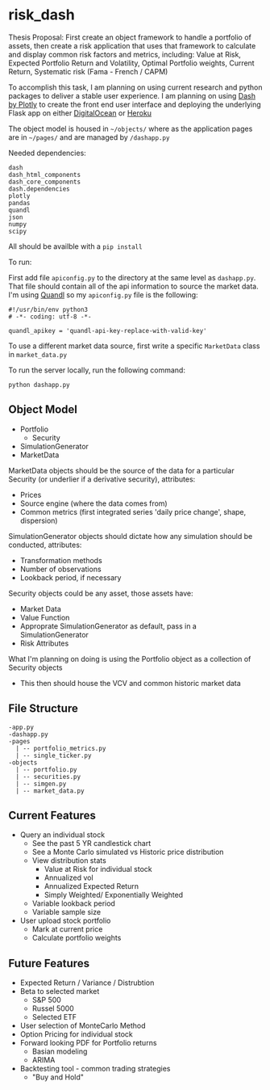 # risk_dash

Thesis Proposal: First create an object framework to handle a portfolio of assets, then create a risk application that uses that framework to calculate and display common risk factors and metrics, including: Value at Risk, Expected Portfolio Return and Volatility, Optimal Portfolio weights, Current Return, Systematic risk (Fama - French / CAPM)

To accomplish this task, I am planning on using current research and python packages to deliver a stable user experience. I am planning on using [Dash by Plotly](https://plot.ly/dash/) to create the front end user interface and deploying the underlying Flask app on either [DigitalOcean](https://www.digitalocean.com/) or [Heroku](https://www.heroku.com/)

The object model is housed in `~/objects/` where as the application pages are in `~/pages/` and are managed by `/dashapp.py`

Needed dependencies:

```
dash
dash_html_components
dash_core_components
dash.dependencies
plotly
pandas
quandl
json
numpy
scipy
```
All should be availble with a `pip install`

To run:

First add file `apiconfig.py` to the directory at the same level as `dashapp.py`. That file should contain all of the api information to source the market data. I'm using [Quandl](https://www.quandl.com/) so my `apiconfig.py` file is the following:

```
#!/usr/bin/env python3
# -*- coding: utf-8 -*-

quandl_apikey = 'quandl-api-key-replace-with-valid-key'
```

To use a different market data source, first write a specific `MarketData` class in `market_data.py`

To run the server locally, run the following command:

```
python dashapp.py
```

## Object Model

- Portfolio
  - Security
- SimulationGenerator
- MarketData

MarketData objects should be the source of the data for a particular Security (or underlier if a derivative security), attributes:
- Prices
- Source engine (where the data comes from)
- Common metrics (first integrated series 'daily price change', shape, dispersion)

SimulationGenerator objects should dictate how any simulation should be conducted, attributes:
- Transformation methods
- Number of observations
- Lookback period, if necessary

Security objects could be any asset, those assets have:
- Market Data
- Value Function
- Approprate SimulationGenerator as default, pass in a SimulationGenerator
- Risk Attributes

What I'm planning on doing is using the Portfolio object as a collection of Security objects
- This then should house the VCV and common historic market data

## File Structure

```
-app.py
-dashapp.py
-pages
  | -- portfolio_metrics.py
  | -- single_ticker.py
-objects
  | -- portfolio.py
  | -- securities.py
  | -- simgen.py
  | -- market_data.py
```

## Current Features

- Query an individual stock
  - See the past 5 YR candlestick chart
  - See a Monte Carlo simulated vs Historic price distribution
  - View distribution stats
    - Value at Risk for individual stock
    - Annualized vol
    - Annualized Expected Return
    - Simply Weighted/ Exponentially Weighted
  - Variable lookback period
  - Variable sample size
- User upload stock portfolio
  - Mark at current price
  - Calculate portfolio weights

## Future Features


- Expected Return / Variance / Distrubtion
- Beta to selected market
  - S\&P 500
  - Russel 5000
  - Selected ETF
- User selection of MonteCarlo Method
- Option Pricing for individual stock
- Forward looking PDF for Portfolio returns
  - Basian modeling
  - ARIMA
- Backtesting tool - common trading strategies
  - "Buy and Hold"
